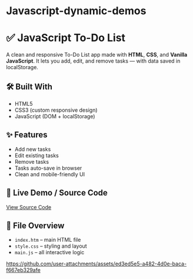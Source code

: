 # Javascript-dynamic-demos

# ✅ JavaScript To-Do List

A clean and responsive To-Do List app made with **HTML**, **CSS**, and **Vanilla JavaScript**. It lets you add, edit, and remove tasks — with data saved in localStorage.

## 🛠️ Built With
- HTML5
- CSS3 (custom responsive design)
- JavaScript (DOM + localStorage)

## ✨ Features
- Add new tasks
- Edit existing tasks
- Remove tasks
- Tasks auto-save in browser
- Clean and mobile-friendly UI

## 🔗 Live Demo / Source Code
[View Source Code](https://github.com/13-Bhupendra/Javascript-dynamic-demos/tree/main/todoList%20Application)  

## 📂 File Overview
- `index.htm` – main HTML file  
- `style.css` – styling and layout  
- `main.js` – all interactive logic

 

https://github.com/user-attachments/assets/ed3ed5e5-a482-4d0e-baca-f667eb329afe

